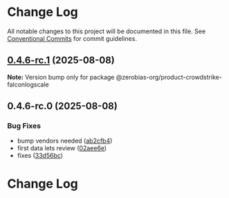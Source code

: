 # Change Log

All notable changes to this project will be documented in this file.
See [Conventional Commits](https://conventionalcommits.org) for commit guidelines.

## [0.4.6-rc.1](https://github.com/zerobias-org/product/compare/@zerobias-org/product-crowdstrike-falconlogscale@0.4.6-rc.0...@zerobias-org/product-crowdstrike-falconlogscale@0.4.6-rc.1) (2025-08-08)

**Note:** Version bump only for package @zerobias-org/product-crowdstrike-falconlogscale





## 0.4.6-rc.0 (2025-08-08)


### Bug Fixes

* bump vendors needed ([ab2cfb4](https://github.com/zerobias-org/product/commit/ab2cfb4a9cf2e3008e08b068f98011fec096c932))
* first data lets review ([02aee6e](https://github.com/zerobias-org/product/commit/02aee6e8c4f11675de7c63a00f4c8254a67a4dd7))
* fixes ([33d56bc](https://github.com/zerobias-org/product/commit/33d56bcaedf3fa5e3939a33c0fb57eda53539d05))





# Change Log
